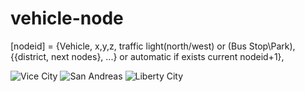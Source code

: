 # vehicle-node
[nodeid] = {Vehicle, x,y,z, traffic light(north/west) or (Bus Stop\Park), {{district, next nodes}, ...} or automatic if exists current nodeid+1}, 

![Vice City](http://109.227.228.4/pub/VC.png?3)
![San Andreas](http://109.227.228.4/pub/SA.png?15)
![Liberty City](http://109.227.228.4/pub/LC.png?3)